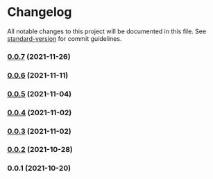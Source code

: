 # Changelog

All notable changes to this project will be documented in this file. See [standard-version](https://github.com/conventional-changelog/standard-version) for commit guidelines.

### [0.0.7](https://github.com/vft-aurora/layer-render/compare/v0.0.6...v0.0.7) (2021-11-26)

### [0.0.6](https://github.com/vft-aurora/layer-render/compare/v0.0.5...v0.0.6) (2021-11-11)

### [0.0.5](https://github.com/vft-aurora/layer-render/compare/v0.0.4...v0.0.5) (2021-11-04)

### [0.0.4](https://github.com/vft-aurora/layer-render/compare/v0.0.3...v0.0.4) (2021-11-02)

### [0.0.3](https://github.com/vft-aurora/layer-render/compare/v0.0.2...v0.0.3) (2021-11-02)

### [0.0.2](https://github.com/vft-aurora/layer-render/compare/v0.0.1...v0.0.2) (2021-10-28)

### 0.0.1 (2021-10-20)
